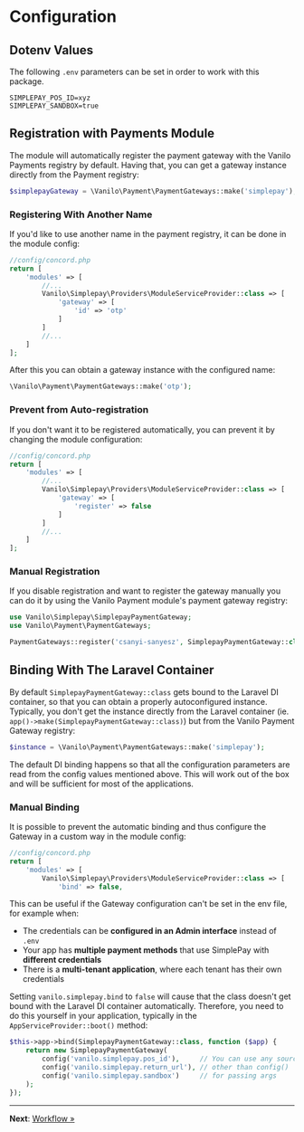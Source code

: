 # Configuration

## Dotenv Values

The following `.env` parameters can be set in order to work with this package.

```dotenv
SIMPLEPAY_POS_ID=xyz
SIMPLEPAY_SANDBOX=true
```

## Registration with Payments Module

The module will automatically register the payment gateway with the Vanilo Payments registry by
default. Having that, you can get a gateway instance directly from the Payment registry:

```php
$simplepayGateway = \Vanilo\Payment\PaymentGateways::make('simplepay');
```

### Registering With Another Name

If you'd like to use another name in the payment registry, it can be done in the module config:

```php
//config/concord.php
return [
    'modules' => [
        //...
        Vanilo\Simplepay\Providers\ModuleServiceProvider::class => [
            'gateway' => [
                'id' => 'otp'
            ]
        ]
        //...
    ]
];
```

After this you can obtain a gateway instance with the configured name:

```php
\Vanilo\Payment\PaymentGateways::make('otp');
```

### Prevent from Auto-registration

If you don't want it to be registered automatically, you can prevent it by changing the module
configuration:

```php
//config/concord.php
return [
    'modules' => [
        //...
        Vanilo\Simplepay\Providers\ModuleServiceProvider::class => [
            'gateway' => [
                'register' => false
            ]
        ]
        //...
    ]
];
```

### Manual Registration

If you disable registration and want to register the gateway manually you can do it by using the
Vanilo Payment module's payment gateway registry:

```php
use Vanilo\Simplepay\SimplepayPaymentGateway;
use Vanilo\Payment\PaymentGateways;

PaymentGateways::register('csanyi-sanyesz', SimplepayPaymentGateway::class);
```

## Binding With The Laravel Container

By default `SimplepayPaymentGateway::class` gets bound to the Laravel DI container, so that you can
obtain a properly autoconfigured instance. Typically, you don't get the instance directly from the
Laravel container (ie. `app()->make(SimplepayPaymentGateway::class)`) but from the Vanilo Payment
Gateway registry:

```php
$instance = \Vanilo\Payment\PaymentGateways::make('simplepay');
```

The default DI binding happens so that all the configuration parameters are read from the config values
mentioned above. This will work out of the box and will be sufficient for most of the applications.

### Manual Binding

It is possible to prevent the automatic binding and thus configure the Gateway in a custom way in
the module config:

```php
//config/concord.php
return [
    'modules' => [
        Vanilo\Simplepay\Providers\ModuleServiceProvider::class => [
            'bind' => false,
```

This can be useful if the Gateway configuration can't be set in the env file, for example when:

- The credentials can be **configured in an Admin interface** instead of `.env`
- Your app has **multiple payment methods** that use SimplePay with **different credentials**
- There is a **multi-tenant application**, where each tenant has their own credentials

Setting `vanilo.simplepay.bind` to `false` will cause that the class doesn't get bound with the
Laravel DI container automatically. Therefore, you need to do this yourself in your application,
typically in the `AppServiceProvider::boot()` method:

```php
$this->app->bind(SimplepayPaymentGateway::class, function ($app) {
    return new SimplepayPaymentGateway(
        config('vanilo.simplepay.pos_id'),     // You can use any source
        config('vanilo.simplepay.return_url'), // other than config()
        config('vanilo.simplepay.sandbox')     // for passing args
    );
});
```

---

**Next**: [Workflow &raquo;](workflow.md)
